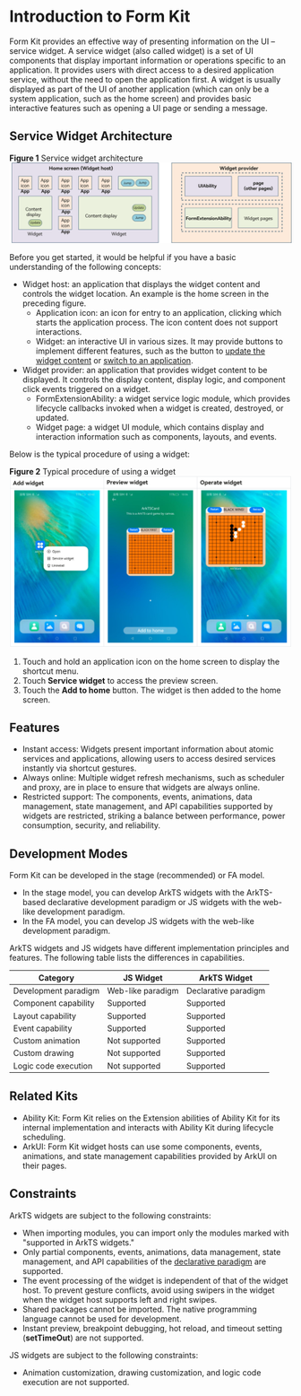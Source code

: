 # Introduction to Form Kit
Form Kit provides an effective way of presenting information on the UI – service widget. A service widget (also called widget) is a set of UI components that display important information or operations specific to an application. It provides users with direct access to a desired application service, without the need to open the application first. A widget is usually displayed as part of the UI of another application (which can only be a system application, such as the home screen) and provides basic interactive features such as opening a UI page or sending a message.

## Service Widget Architecture
**Figure 1** Service widget architecture 
![WidgetArchitecture](figures/WidgetArchitecture.png)

Before you get started, it would be helpful if you have a basic understanding of the following concepts:
- Widget host: an application that displays the widget content and controls the widget location. An example is the home screen in the preceding figure.
  - Application icon: an icon for entry to an application, clicking which starts the application process. The icon content does not support interactions.
  - Widget: an interactive UI in various sizes. It may provide buttons to implement different features, such as the button to [update the widget content](arkts-ui-widget-event-formextensionability.md) or [switch to an application](arkts-ui-widget-event-router.md).
- Widget provider: an application that provides widget content to be displayed. It controls the display content, display logic, and component click events triggered on a widget.
  - FormExtensionAbility: a widget service logic module, which provides lifecycle callbacks invoked when a widget is created, destroyed, or updated.
  - Widget page: a widget UI module, which contains display and interaction information such as components, layouts, and events.

Below is the typical procedure of using a widget:

**Figure 2** Typical procedure of using a widget
![WidgetUse](figures/WidgetUse.png)

1. Touch and hold an application icon on the home screen to display the shortcut menu.
2. Touch **Service widget** to access the preview screen.
3. Touch the **Add to home** button. The widget is then added to the home screen.

## Features
- Instant access: Widgets present important information about atomic services and applications, allowing users to access desired services instantly via shortcut gestures.
- Always online: Multiple widget refresh mechanisms, such as scheduler and proxy, are in place to ensure that widgets are always online.
- Restricted support: The components, events, animations, data management, state management, and API capabilities supported by widgets are restricted, striking a balance between performance, power consumption, security, and reliability.

## Development Modes

Form Kit can be developed in the stage (recommended) or FA model.

- In the stage model, you can develop ArkTS widgets with the ArkTS-based declarative development paradigm or JS widgets with the web-like development paradigm.
- In the FA model, you can develop JS widgets with the web-like development paradigm.

ArkTS widgets and JS widgets have different implementation principles and features. The following table lists the differences in capabilities.

| Category        | JS Widget   | ArkTS Widget |
| ------------ | --------- | ---------- |
| Development paradigm    | Web-like paradigm | Declarative paradigm |
| Component capability    | Supported     | Supported      |
| Layout capability    | Supported     | Supported      |
| Event capability    | Supported     | Supported      |
| Custom animation  | Not supported   | Supported      |
| Custom drawing  | Not supported   | Supported      |
| Logic code execution | Not supported   | Supported      |

## Related Kits
- Ability Kit: Form Kit relies on the Extension abilities of Ability Kit for its internal implementation and interacts with Ability Kit during lifecycle scheduling.
- ArkUI: Form Kit widget hosts can use some components, events, animations, and state management capabilities provided by ArkUI on their pages.

## Constraints
ArkTS widgets are subject to the following constraints:
- When importing modules, you can import only the modules marked with "supported in ArkTS widgets."
- Only partial components, events, animations, data management, state management, and API capabilities of the [declarative paradigm](../ui/arkts-ui-development-overview.md) are supported.
- The event processing of the widget is independent of that of the widget host. To prevent gesture conflicts, avoid using swipers in the widget when the widget host supports left and right swipes.
- Shared packages cannot be imported. The native programming language cannot be used for development.
- Instant preview, breakpoint debugging, hot reload, and timeout setting (**setTimeOut**) are not supported.

JS widgets are subject to the following constraints:
- Animation customization, drawing customization, and logic code execution are not supported.
